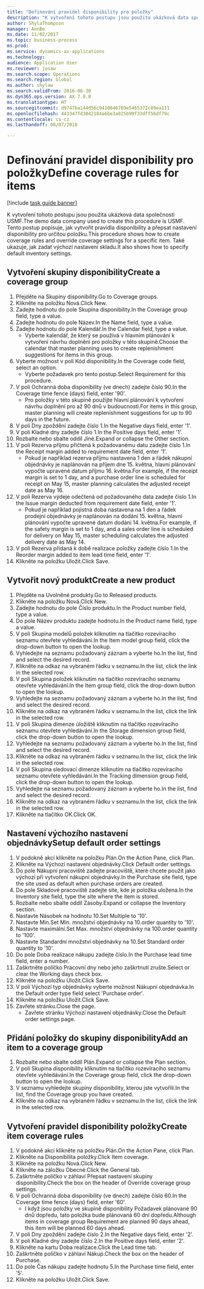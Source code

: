 ```yaml
--- 
title: "Definování pravidel disponibility pro položky"
description: "K vytvoření tohoto postupu jsou použita ukázková data společnosti USMF."
author: ShylaThompson
manager: AnnBe
ms.date: 11/02/2017
ms.topic: business-process
ms.prod: 
ms.service: dynamics-ax-applications
ms.technology: 
audience: Application User
ms.reviewer: josaw
ms.search.scope: Operations
ms.search.region: Global
ms.author: shylaw
ms.search.validFrom: 2016-06-30
ms.dyn365.ops.version: AX 7.0.0
ms.translationtype: HT
ms.sourcegitcommit: d9747ba144d56c9410846769e5465372c89ea111
ms.openlocfilehash: 443347fd3042184a6be3a025b99f33dff56df79c
ms.contentlocale: cs-cz
ms.lasthandoff: 08/07/2018

---
```

# <a name="define-coverage-rules-for-items"></a><span data-ttu-id="f3e78-103">Definování pravidel disponibility pro položky</span><span class="sxs-lookup"><span data-stu-id="f3e78-103">Define coverage rules for items</span></span>

[!include [task guide banner](../../includes/task-guide-banner.md)]

<span data-ttu-id="f3e78-104">K vytvoření tohoto postupu jsou použita ukázková data společnosti USMF.</span><span class="sxs-lookup"><span data-stu-id="f3e78-104">The demo data company used to create this procedure is USMF.</span></span> <span data-ttu-id="f3e78-105">Tento postup popisuje, jak vytvořit pravidla disponibility a přepsat nastavení disponibility pro určitou položku.</span><span class="sxs-lookup"><span data-stu-id="f3e78-105">This procedure shows how to create coverage rules and override coverage settings for a specific item.</span></span> <span data-ttu-id="f3e78-106">Také ukazuje, jak zadat výchozí nastavení skladu.</span><span class="sxs-lookup"><span data-stu-id="f3e78-106">It also shows how to specify default inventory settings.</span></span>


## <a name="create-a-coverage-group"></a><span data-ttu-id="f3e78-107">Vytvoření skupiny disponibility</span><span class="sxs-lookup"><span data-stu-id="f3e78-107">Create a coverage group</span></span>
1. <span data-ttu-id="f3e78-108">Přejděte na Skupiny disponibility.</span><span class="sxs-lookup"><span data-stu-id="f3e78-108">Go to Coverage groups.</span></span>
2. <span data-ttu-id="f3e78-109">Klikněte na položku Nová.</span><span class="sxs-lookup"><span data-stu-id="f3e78-109">Click New.</span></span>
3. <span data-ttu-id="f3e78-110">Zadejte hodnotu do pole Skupina disponibility.</span><span class="sxs-lookup"><span data-stu-id="f3e78-110">In the Coverage group field, type a value.</span></span>
4. <span data-ttu-id="f3e78-111">Zadejte hodnotu do pole Název.</span><span class="sxs-lookup"><span data-stu-id="f3e78-111">In the Name field, type a value.</span></span>
5. <span data-ttu-id="f3e78-112">Zadejte hodnotu do pole Kalendář.</span><span class="sxs-lookup"><span data-stu-id="f3e78-112">In the Calendar field, type a value.</span></span>
    * <span data-ttu-id="f3e78-113">Vyberte kalendář, že který se používá v hlavním plánování k vytvoření návrhu doplnění pro položky v této skupině.</span><span class="sxs-lookup"><span data-stu-id="f3e78-113">Choose the calendar that master planning uses to create replenishment suggestions for items in this group.</span></span>  
6. <span data-ttu-id="f3e78-114">Vyberte možnost v poli Kód disponibility.</span><span class="sxs-lookup"><span data-stu-id="f3e78-114">In the Coverage code field, select an option.</span></span>
    * <span data-ttu-id="f3e78-115">Vyberte požadavek pro tento postup.</span><span class="sxs-lookup"><span data-stu-id="f3e78-115">Select Requirement for this procedure.</span></span>  
7. <span data-ttu-id="f3e78-116">V poli Ochranná doba disponibility (ve dnech) zadejte číslo 90.</span><span class="sxs-lookup"><span data-stu-id="f3e78-116">In the Coverage time fence (days) field, enter '90'.</span></span>
    * <span data-ttu-id="f3e78-117">Pro položky v této skupině použijte hlavní plánování k vytvoření návrhu doplnění pro až 90 dnů v budoucnosti.</span><span class="sxs-lookup"><span data-stu-id="f3e78-117">For items in this group, master planning will create replenishment suggestions for up to 90 days in the future.</span></span>  
8. <span data-ttu-id="f3e78-118">V poli Dny zpoždění zadejte číslo 1.</span><span class="sxs-lookup"><span data-stu-id="f3e78-118">In the Negative days field, enter '1'.</span></span>
9. <span data-ttu-id="f3e78-119">V poli Kladné dny zadejte číslo 1.</span><span class="sxs-lookup"><span data-stu-id="f3e78-119">In the Positive days field, enter '1'.</span></span>
10. <span data-ttu-id="f3e78-120">Rozbalte nebo sbalte oddíl Jiné.</span><span class="sxs-lookup"><span data-stu-id="f3e78-120">Expand or collapse the Other section.</span></span>
11. <span data-ttu-id="f3e78-121">V poli Rezerva příjmu přičtená k požadovanému datu zadejte číslo 1.</span><span class="sxs-lookup"><span data-stu-id="f3e78-121">In the Receipt margin added to requirement date field, enter '1'.</span></span>
    * <span data-ttu-id="f3e78-122">Pokud je například rezerva příjmu nastavena 1 den a řádek nákupní objednávky je naplánován na příjem dne 15. května, hlavní plánování vypočte upravené datum příjmu 16. května.</span><span class="sxs-lookup"><span data-stu-id="f3e78-122">For example, if the receipt margin is set to 1 day, and a purchase order line is scheduled for receipt on May 15, master planning calculates the adjusted receipt date as May 16.</span></span>  
12. <span data-ttu-id="f3e78-123">V poli Rezerva výdeje odečtená od požadovaného data zadejte číslo 1.</span><span class="sxs-lookup"><span data-stu-id="f3e78-123">In the Issue margin deducted from requirement date field, enter '1'.</span></span>
    * <span data-ttu-id="f3e78-124">Pokud je například pojistná doba nastavena na 1 den a řádek prodejní objednávky je naplánován na dodání 15. května, hlavní plánování vypočte upravené datum dodání 14. května.</span><span class="sxs-lookup"><span data-stu-id="f3e78-124">For example, if the safety margin is set to 1 day, and a sales order line is scheduled for delivery on May 15, master scheduling calculates the adjusted delivery date as May 14.</span></span>  
13. <span data-ttu-id="f3e78-125">V poli Rezerva přidaná k době realizace položky zadejte číslo 1.</span><span class="sxs-lookup"><span data-stu-id="f3e78-125">In the Reorder margin added to item lead time field, enter '1'.</span></span>
14. <span data-ttu-id="f3e78-126">Klikněte na položku Uložit.</span><span class="sxs-lookup"><span data-stu-id="f3e78-126">Click Save.</span></span>

## <a name="create-a-new-product"></a><span data-ttu-id="f3e78-127">Vytvořit nový produkt</span><span class="sxs-lookup"><span data-stu-id="f3e78-127">Create a new product</span></span>
1. <span data-ttu-id="f3e78-128">Přejděte na Uvolněné produkty.</span><span class="sxs-lookup"><span data-stu-id="f3e78-128">Go to Released products.</span></span>
2. <span data-ttu-id="f3e78-129">Klikněte na položku Nová.</span><span class="sxs-lookup"><span data-stu-id="f3e78-129">Click New.</span></span>
3. <span data-ttu-id="f3e78-130">Zadejte hodnotu do pole Číslo produktu.</span><span class="sxs-lookup"><span data-stu-id="f3e78-130">In the Product number field, type a value.</span></span>
4. <span data-ttu-id="f3e78-131">Do pole Název produktu zadejte hodnotu.</span><span class="sxs-lookup"><span data-stu-id="f3e78-131">In the Product name field, type a value.</span></span>
5. <span data-ttu-id="f3e78-132">V poli Skupina modelů položek kliknutím na tlačítko rozevíracího seznamu otevřete vyhledávání.</span><span class="sxs-lookup"><span data-stu-id="f3e78-132">In the Item model group field, click the drop-down button to open the lookup.</span></span>
6. <span data-ttu-id="f3e78-133">Vyhledejte na seznamu požadovaný záznam a vyberte ho.</span><span class="sxs-lookup"><span data-stu-id="f3e78-133">In the list, find and select the desired record.</span></span>
7. <span data-ttu-id="f3e78-134">Klikněte na odkaz na vybraném řádku v seznamu.</span><span class="sxs-lookup"><span data-stu-id="f3e78-134">In the list, click the link in the selected row.</span></span>
8. <span data-ttu-id="f3e78-135">V poli Skupina položek kliknutím na tlačítko rozevíracího seznamu otevřete vyhledávání.</span><span class="sxs-lookup"><span data-stu-id="f3e78-135">In the Item group field, click the drop-down button to open the lookup.</span></span>
9. <span data-ttu-id="f3e78-136">Vyhledejte na seznamu požadovaný záznam a vyberte ho.</span><span class="sxs-lookup"><span data-stu-id="f3e78-136">In the list, find and select the desired record.</span></span>
10. <span data-ttu-id="f3e78-137">Klikněte na odkaz na vybraném řádku v seznamu.</span><span class="sxs-lookup"><span data-stu-id="f3e78-137">In the list, click the link in the selected row.</span></span>
11. <span data-ttu-id="f3e78-138">V poli Skupina dimenze úložiště kliknutím na tlačítko rozevíracího seznamu otevřete vyhledávání.</span><span class="sxs-lookup"><span data-stu-id="f3e78-138">In the Storage dimension group field, click the drop-down button to open the lookup.</span></span>
12. <span data-ttu-id="f3e78-139">Vyhledejte na seznamu požadovaný záznam a vyberte ho.</span><span class="sxs-lookup"><span data-stu-id="f3e78-139">In the list, find and select the desired record.</span></span>
13. <span data-ttu-id="f3e78-140">Klikněte na odkaz na vybraném řádku v seznamu.</span><span class="sxs-lookup"><span data-stu-id="f3e78-140">In the list, click the link in the selected row.</span></span>
14. <span data-ttu-id="f3e78-141">V poli Skupina sledovací dimenze kliknutím na tlačítko rozevíracího seznamu otevřete vyhledávání.</span><span class="sxs-lookup"><span data-stu-id="f3e78-141">In the Tracking dimension group field, click the drop-down button to open the lookup.</span></span>
15. <span data-ttu-id="f3e78-142">Vyhledejte na seznamu požadovaný záznam a vyberte ho.</span><span class="sxs-lookup"><span data-stu-id="f3e78-142">In the list, find and select the desired record.</span></span>
16. <span data-ttu-id="f3e78-143">Klikněte na odkaz na vybraném řádku v seznamu.</span><span class="sxs-lookup"><span data-stu-id="f3e78-143">In the list, click the link in the selected row.</span></span>
17. <span data-ttu-id="f3e78-144">Klikněte na tlačítko OK.</span><span class="sxs-lookup"><span data-stu-id="f3e78-144">Click OK.</span></span>

## <a name="setup-default-order-settings"></a><span data-ttu-id="f3e78-145">Nastavení výchozího nastavení objednávky</span><span class="sxs-lookup"><span data-stu-id="f3e78-145">Setup default order settings</span></span>
1. <span data-ttu-id="f3e78-146">V podokně akcí klikněte na položku Plán.</span><span class="sxs-lookup"><span data-stu-id="f3e78-146">On the Action Pane, click Plan.</span></span>
2. <span data-ttu-id="f3e78-147">Klikněte na Výchozí nastavení objednávky.</span><span class="sxs-lookup"><span data-stu-id="f3e78-147">Click Default order settings.</span></span>
3. <span data-ttu-id="f3e78-148">Do pole Nákupní pracoviště zadejte pracoviště, které chcete použít jako výchozí při vytvoření nákupní objednávky.</span><span class="sxs-lookup"><span data-stu-id="f3e78-148">In the Purchase site field, type the site used as default when purchase orders are created.</span></span>
4. <span data-ttu-id="f3e78-149">Do pole Skladové pracoviště zadejte site, kde je položka uložena.</span><span class="sxs-lookup"><span data-stu-id="f3e78-149">In the Inventory site field, type the site where the item is stored.</span></span>
5. <span data-ttu-id="f3e78-150">Rozbalte nebo sbalte oddíl Zásoby.</span><span class="sxs-lookup"><span data-stu-id="f3e78-150">Expand or collapse the Inventory section.</span></span>
6. <span data-ttu-id="f3e78-151">Nastavte Násobek na hodnotu 10.</span><span class="sxs-lookup"><span data-stu-id="f3e78-151">Set Multiple to '10'.</span></span>
7. <span data-ttu-id="f3e78-152">Nastavte Min.</span><span class="sxs-lookup"><span data-stu-id="f3e78-152">Set Min.</span></span> <span data-ttu-id="f3e78-153">množství objednávky na 10.</span><span class="sxs-lookup"><span data-stu-id="f3e78-153">order quantity to '10'.</span></span>
8. <span data-ttu-id="f3e78-154">Nastavte maximální.</span><span class="sxs-lookup"><span data-stu-id="f3e78-154">Set Max.</span></span> <span data-ttu-id="f3e78-155">množství objednávky na 100.</span><span class="sxs-lookup"><span data-stu-id="f3e78-155">order quantity to '100'.</span></span>
9. <span data-ttu-id="f3e78-156">Nastavte Standardní množství objednávky na 10.</span><span class="sxs-lookup"><span data-stu-id="f3e78-156">Set Standard order quantity to '10'.</span></span>
10. <span data-ttu-id="f3e78-157">Do pole Doba realizace nákupu zadejte číslo.</span><span class="sxs-lookup"><span data-stu-id="f3e78-157">In the Purchase lead time field, enter a number.</span></span>
11. <span data-ttu-id="f3e78-158">Zaškrtněte políčko Pracovní dny nebo jeho zaškrtnutí zrušte.</span><span class="sxs-lookup"><span data-stu-id="f3e78-158">Select or clear the Working days check box.</span></span>
12. <span data-ttu-id="f3e78-159">Klikněte na položku Uložit.</span><span class="sxs-lookup"><span data-stu-id="f3e78-159">Click Save.</span></span>
13. <span data-ttu-id="f3e78-160">V poli Výchozí typ objednávky vyberte možnost Nákupní objednávka.</span><span class="sxs-lookup"><span data-stu-id="f3e78-160">In the Default order type field select 'Purchase order'.</span></span>
14. <span data-ttu-id="f3e78-161">Klikněte na položku Uložit.</span><span class="sxs-lookup"><span data-stu-id="f3e78-161">Click Save.</span></span>
15. <span data-ttu-id="f3e78-162">Zavřete stránku.</span><span class="sxs-lookup"><span data-stu-id="f3e78-162">Close the page.</span></span>
    * <span data-ttu-id="f3e78-163">Zavřete stránku Výchozí nastavení objednávky.</span><span class="sxs-lookup"><span data-stu-id="f3e78-163">Close the Default order settings page.</span></span>  

## <a name="add-an-item-to-a-coverage-group"></a><span data-ttu-id="f3e78-164">Přidání položky do skupiny disponibility</span><span class="sxs-lookup"><span data-stu-id="f3e78-164">Add an item to a coverage group</span></span>
1. <span data-ttu-id="f3e78-165">Rozbalte nebo sbalte oddíl Plán.</span><span class="sxs-lookup"><span data-stu-id="f3e78-165">Expand or collapse the Plan section.</span></span>
2. <span data-ttu-id="f3e78-166">V poli Skupina disponibility kliknutím na tlačítko rozevíracího seznamu otevřete vyhledávání.</span><span class="sxs-lookup"><span data-stu-id="f3e78-166">In the Coverage group field, click the drop-down button to open the lookup.</span></span>
3. <span data-ttu-id="f3e78-167">V seznamu vyhledejte skupiny disponibility, kterou jste vytvořili.</span><span class="sxs-lookup"><span data-stu-id="f3e78-167">In the list, find the Coverage group you have created.</span></span>
4. <span data-ttu-id="f3e78-168">Klikněte na odkaz na vybraném řádku v seznamu.</span><span class="sxs-lookup"><span data-stu-id="f3e78-168">In the list, click the link in the selected row.</span></span>

## <a name="create-item-coverage-rules"></a><span data-ttu-id="f3e78-169">Vytvoření pravidel disponibility položky</span><span class="sxs-lookup"><span data-stu-id="f3e78-169">Create item coverage rules</span></span>
1. <span data-ttu-id="f3e78-170">V podokně akcí klikněte na položku Plán.</span><span class="sxs-lookup"><span data-stu-id="f3e78-170">On the Action Pane, click Plan.</span></span>
2. <span data-ttu-id="f3e78-171">Klikněte na Disponibilita položky.</span><span class="sxs-lookup"><span data-stu-id="f3e78-171">Click Item coverage.</span></span>
3. <span data-ttu-id="f3e78-172">Klikněte na položku Nová.</span><span class="sxs-lookup"><span data-stu-id="f3e78-172">Click New.</span></span>
4. <span data-ttu-id="f3e78-173">Klikněte na záložku Obecné.</span><span class="sxs-lookup"><span data-stu-id="f3e78-173">Click the General tab.</span></span>
5. <span data-ttu-id="f3e78-174">Zaškrtněte políčko v záhlaví Přepsat nastavení skupiny disponibility.</span><span class="sxs-lookup"><span data-stu-id="f3e78-174">Check the box on the header of Override coverage group settings.</span></span>
6. <span data-ttu-id="f3e78-175">V poli Ochranná doba disponibility (ve dnech) zadejte číslo 60.</span><span class="sxs-lookup"><span data-stu-id="f3e78-175">In the Coverage time fence (days) field, enter '60'.</span></span>
    * <span data-ttu-id="f3e78-176">I když jsou položky ve skupině disponibility Požadavek plánované 90 dnů dopředu, tato položka bude plánovaná 60 dní dopředu.</span><span class="sxs-lookup"><span data-stu-id="f3e78-176">Although items in coverage group Requirement are planned 90 days ahead, this item will be planned 60 days ahead.</span></span>  
7. <span data-ttu-id="f3e78-177">V poli Dny zpoždění zadejte číslo 2.</span><span class="sxs-lookup"><span data-stu-id="f3e78-177">In the Negative days field, enter '2'.</span></span>
8. <span data-ttu-id="f3e78-178">V poli Kladné dny zadejte číslo 2.</span><span class="sxs-lookup"><span data-stu-id="f3e78-178">In the Positive days field, enter '2'.</span></span>
9. <span data-ttu-id="f3e78-179">Klikněte na kartu Doba realizace.</span><span class="sxs-lookup"><span data-stu-id="f3e78-179">Click the Lead time tab.</span></span>
10. <span data-ttu-id="f3e78-180">Zaškrtněte políčko v záhlaví Nákup.</span><span class="sxs-lookup"><span data-stu-id="f3e78-180">Check the box on the header of Purchase.</span></span>
11. <span data-ttu-id="f3e78-181">Do pole Čas nákupu zadejte hodnotu 5.</span><span class="sxs-lookup"><span data-stu-id="f3e78-181">In the Purchase time field, enter '5'.</span></span>
12. <span data-ttu-id="f3e78-182">Klikněte na položku Uložit.</span><span class="sxs-lookup"><span data-stu-id="f3e78-182">Click Save.</span></span>


